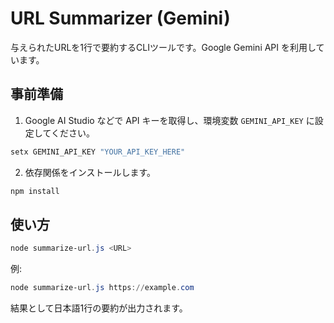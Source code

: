 # URL Summarizer (Gemini)

与えられたURLを1行で要約するCLIツールです。Google Gemini API を利用しています。

## 事前準備

1. Google AI Studio などで API キーを取得し、環境変数 `GEMINI_API_KEY` に設定してください。

```powershell
setx GEMINI_API_KEY "YOUR_API_KEY_HERE"
```

2. 依存関係をインストールします。

```powershell
npm install
```

## 使い方

```powershell
node summarize-url.js <URL>
```

例:

```powershell
node summarize-url.js https://example.com
```

結果として日本語1行の要約が出力されます。
